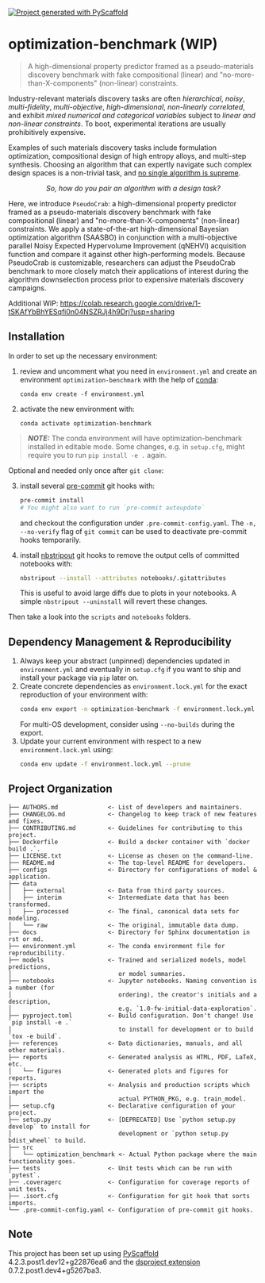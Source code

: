[![Project generated with PyScaffold](https://img.shields.io/badge/-PyScaffold-005CA0?logo=pyscaffold)](https://pyscaffold.org/)
<!-- These are examples of badges you might also want to add to your README. Update the URLs accordingly.
[![Built Status](https://api.cirrus-ci.com/github/<USER>/optimization-benchmark.svg?branch=main)](https://cirrus-ci.com/github/<USER>/optimization-benchmark)
[![ReadTheDocs](https://readthedocs.org/projects/optimization-benchmark/badge/?version=latest)](https://optimization-benchmark.readthedocs.io/en/stable/)
[![Coveralls](https://img.shields.io/coveralls/github/<USER>/optimization-benchmark/main.svg)](https://coveralls.io/r/<USER>/optimization-benchmark)
[![PyPI-Server](https://img.shields.io/pypi/v/optimization-benchmark.svg)](https://pypi.org/project/optimization-benchmark/)
[![Conda-Forge](https://img.shields.io/conda/vn/conda-forge/optimization-benchmark.svg)](https://anaconda.org/conda-forge/optimization-benchmark)
[![Monthly Downloads](https://pepy.tech/badge/optimization-benchmark/month)](https://pepy.tech/project/optimization-benchmark)
[![Twitter](https://img.shields.io/twitter/url/http/shields.io.svg?style=social&label=Twitter)](https://twitter.com/optimization-benchmark)
-->

# optimization-benchmark (WIP)

> A high-dimensional property predictor framed as a pseudo-materials discovery benchmark with fake compositional (linear) and "no-more-than-X-components" (non-linear) constraints.

Industry-relevant materials discovery tasks are
often _hierarchical_, _noisy_, _multi-fidelity_, _multi-objective_, _high-dimensional_, _non-linearly correlated_, and
exhibit _mixed numerical and categorical variables_ subject to _linear and non-linear
constraints_. To boot, experimental iterations are usually prohibitively expensive.

Examples of such materials discovery tasks include formulation optimization, compositional design of high
entropy alloys, and multi-step synthesis. Choosing an algorithm that can expertly
navigate such complex design spaces is a non-trivial task, and [no single algorithm is
supreme](https://dx.doi.org/10.1016/j.mtcomm.2022.103440).

<p align="center"> <i> So, how do you pair an algorithm with a design task? </i> </p>

Here, we introduce
`PseudoCrab`: a high-dimensional property predictor framed as a pseudo-materials discovery
benchmark with fake compositional (linear) and "no-more-than-X-components" (non-linear)
constraints. We apply a state-of-the-art high-dimensional Bayesian optimization
algorithm (SAASBO) in conjunction with a multi-objective parallel Noisy Expected
Hypervolume Improvement (qNEHVI) acquisition function and compare it against other
high-performing models. Because PseudoCrab is customizable, researchers can adjust the
PseudoCrab benchmark to more closely match their applications of interest during the
algorithm downselection process prior to expensive materials discovery campaigns.

Additional WIP: https://colab.research.google.com/drive/1-tSKAfYbBhYESqfi0n04NSZRJj4h9Drj?usp=sharing

## Installation

In order to set up the necessary environment:

1. review and uncomment what you need in `environment.yml` and create an environment `optimization-benchmark` with the help of [conda]:
   ```
   conda env create -f environment.yml
   ```
2. activate the new environment with:
   ```
   conda activate optimization-benchmark
   ```

> **_NOTE:_**  The conda environment will have optimization-benchmark installed in editable mode.
> Some changes, e.g. in `setup.cfg`, might require you to run `pip install -e .` again.


Optional and needed only once after `git clone`:

3. install several [pre-commit] git hooks with:
   ```bash
   pre-commit install
   # You might also want to run `pre-commit autoupdate`
   ```
   and checkout the configuration under `.pre-commit-config.yaml`.
   The `-n, --no-verify` flag of `git commit` can be used to deactivate pre-commit hooks temporarily.

4. install [nbstripout] git hooks to remove the output cells of committed notebooks with:
   ```bash
   nbstripout --install --attributes notebooks/.gitattributes
   ```
   This is useful to avoid large diffs due to plots in your notebooks.
   A simple `nbstripout --uninstall` will revert these changes.


Then take a look into the `scripts` and `notebooks` folders.

## Dependency Management & Reproducibility

1. Always keep your abstract (unpinned) dependencies updated in `environment.yml` and eventually
   in `setup.cfg` if you want to ship and install your package via `pip` later on.
2. Create concrete dependencies as `environment.lock.yml` for the exact reproduction of your
   environment with:
   ```bash
   conda env export -n optimization-benchmark -f environment.lock.yml
   ```
   For multi-OS development, consider using `--no-builds` during the export.
3. Update your current environment with respect to a new `environment.lock.yml` using:
   ```bash
   conda env update -f environment.lock.yml --prune
   ```
## Project Organization

```
├── AUTHORS.md              <- List of developers and maintainers.
├── CHANGELOG.md            <- Changelog to keep track of new features and fixes.
├── CONTRIBUTING.md         <- Guidelines for contributing to this project.
├── Dockerfile              <- Build a docker container with `docker build .`.
├── LICENSE.txt             <- License as chosen on the command-line.
├── README.md               <- The top-level README for developers.
├── configs                 <- Directory for configurations of model & application.
├── data
│   ├── external            <- Data from third party sources.
│   ├── interim             <- Intermediate data that has been transformed.
│   ├── processed           <- The final, canonical data sets for modeling.
│   └── raw                 <- The original, immutable data dump.
├── docs                    <- Directory for Sphinx documentation in rst or md.
├── environment.yml         <- The conda environment file for reproducibility.
├── models                  <- Trained and serialized models, model predictions,
│                              or model summaries.
├── notebooks               <- Jupyter notebooks. Naming convention is a number (for
│                              ordering), the creator's initials and a description,
│                              e.g. `1.0-fw-initial-data-exploration`.
├── pyproject.toml          <- Build configuration. Don't change! Use `pip install -e .`
│                              to install for development or to build `tox -e build`.
├── references              <- Data dictionaries, manuals, and all other materials.
├── reports                 <- Generated analysis as HTML, PDF, LaTeX, etc.
│   └── figures             <- Generated plots and figures for reports.
├── scripts                 <- Analysis and production scripts which import the
│                              actual PYTHON_PKG, e.g. train_model.
├── setup.cfg               <- Declarative configuration of your project.
├── setup.py                <- [DEPRECATED] Use `python setup.py develop` to install for
│                              development or `python setup.py bdist_wheel` to build.
├── src
│   └── optimization_benchmark <- Actual Python package where the main functionality goes.
├── tests                   <- Unit tests which can be run with `pytest`.
├── .coveragerc             <- Configuration for coverage reports of unit tests.
├── .isort.cfg              <- Configuration for git hook that sorts imports.
└── .pre-commit-config.yaml <- Configuration of pre-commit git hooks.
```

<!-- pyscaffold-notes -->

## Note

This project has been set up using [PyScaffold] 4.2.3.post1.dev12+g22876ea6 and the [dsproject extension] 0.7.2.post1.dev4+g5267ba3.

[conda]: https://docs.conda.io/
[pre-commit]: https://pre-commit.com/
[Jupyter]: https://jupyter.org/
[nbstripout]: https://github.com/kynan/nbstripout
[Google style]: http://google.github.io/styleguide/pyguide.html#38-comments-and-docstrings
[PyScaffold]: https://pyscaffold.org/
[dsproject extension]: https://github.com/pyscaffold/pyscaffoldext-dsproject
